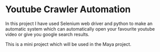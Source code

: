 # Youtube Crawler Automation
In this project I have used Selenium web driver and python to make an automatic system which can automatically open your favourite youtube video or give you google search results.

This is a mini project which will be used in the Maya project.
